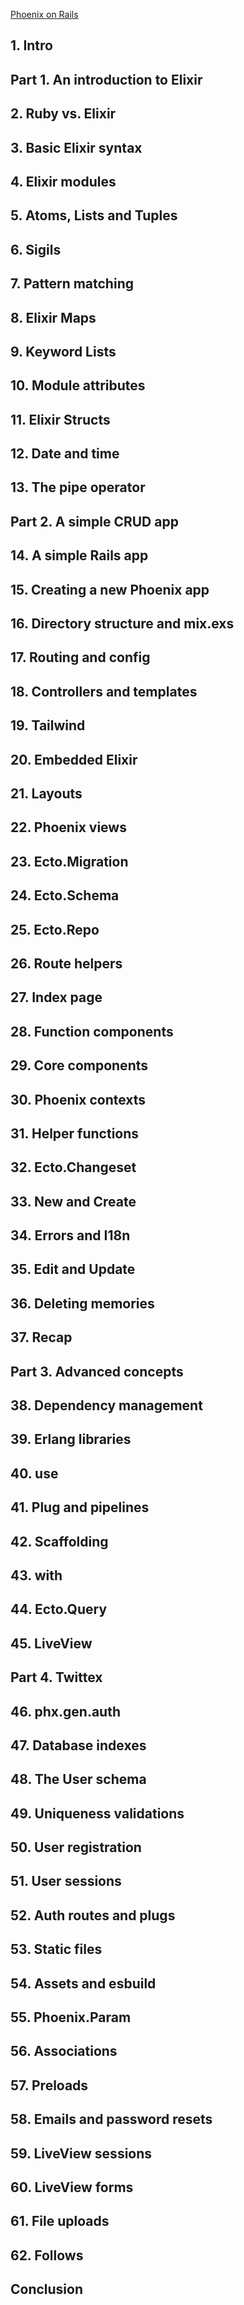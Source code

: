 [Phoenix on Rails](https://phoenixonrails.com)

## 1. Intro  
## Part 1. An introduction to Elixir
## 2. Ruby vs. Elixir  
## 3. Basic Elixir syntax  
## 4. Elixir modules  
## 5. Atoms, Lists and Tuples  
## 6. Sigils  
## 7. Pattern matching  
## 8. Elixir Maps  
## 9. Keyword Lists  
## 10. Module attributes  
## 11. Elixir Structs  
## 12. Date and time  
## 13. The pipe operator  
## Part 2. A simple CRUD app
## 14. A simple Rails app  
## 15. Creating a new Phoenix app  
## 16. Directory structure and mix.exs  
## 17. Routing and config  
## 18. Controllers and templates  
## 19. Tailwind  
## 20. Embedded Elixir  
## 21. Layouts  
## 22. Phoenix views  
## 23. Ecto.Migration  
## 24. Ecto.Schema  
## 25. Ecto.Repo  
## 26. Route helpers  
## 27. Index page  
## 28. Function components  
## 29. Core components  
## 30. Phoenix contexts  
## 31. Helper functions  
## 32. Ecto.Changeset  
## 33. New and Create  
## 34. Errors and I18n  
## 35. Edit and Update  
## 36. Deleting memories  
## 37. Recap  
## Part 3. Advanced concepts
## 38. Dependency management  
## 39. Erlang libraries  
## 40. use  
## 41. Plug and pipelines  
## 42. Scaffolding  
## 43. with  
## 44. Ecto.Query  
## 45. LiveView  
## Part 4. Twittex
## 46. phx.gen.auth  
## 47. Database indexes  
## 48. The User schema  
## 49. Uniqueness validations  
## 50. User registration  
## 51. User sessions  
## 52. Auth routes and plugs  
## 53. Static files  
## 54. Assets and esbuild  
## 55. Phoenix.Param  
## 56. Associations  
## 57. Preloads  
## 58. Emails and password resets  
## 59. LiveView sessions  
## 60. LiveView forms  
## 61. File uploads  
## 62. Follows  
## Conclusion
